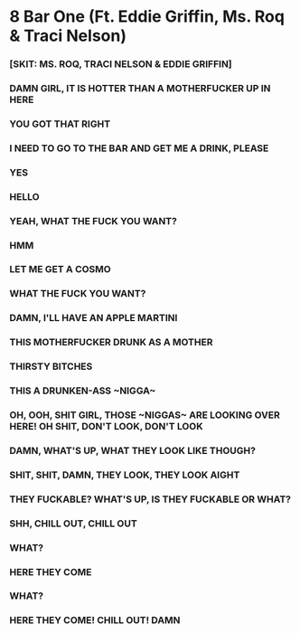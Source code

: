 # 8 Bar One (Ft. Eddie Griffin, Ms. Roq & Traci Nelson)

### [SKIT: MS. ROQ, TRACI NELSON & EDDIE GRIFFIN]  
### DAMN GIRL, IT IS HOTTER THAN A MOTHERFUCKER UP IN HERE  
### YOU GOT THAT RIGHT  
### I NEED TO GO TO THE BAR AND GET ME A DRINK, PLEASE  
### YES  
### HELLO  
### YEAH, WHAT THE FUCK YOU WANT?  
### HMM  
### LET ME GET A COSMO  
### WHAT THE FUCK YOU WANT?  
### DAMN, I'LL HAVE AN APPLE MARTINI  
### THIS MOTHERFUCKER DRUNK AS A MOTHER  
### THIRSTY BITCHES  
### THIS A DRUNKEN-ASS ~NIGGA~  
### OH, OOH, SHIT GIRL, THOSE ~NIGGAS~ ARE LOOKING OVER HERE! OH SHIT, DON'T LOOK, DON'T LOOK  
### DAMN, WHAT'S UP, WHAT THEY LOOK LIKE THOUGH?  
### SHIT, SHIT, DAMN, THEY LOOK, THEY LOOK AIGHT  
### THEY FUCKABLE? WHAT'S UP, IS THEY FUCKABLE OR WHAT?  
### SHH, CHILL OUT, CHILL OUT  
### WHAT?  
### HERE THEY COME  
### WHAT?  
### HERE THEY COME! CHILL OUT! DAMN


